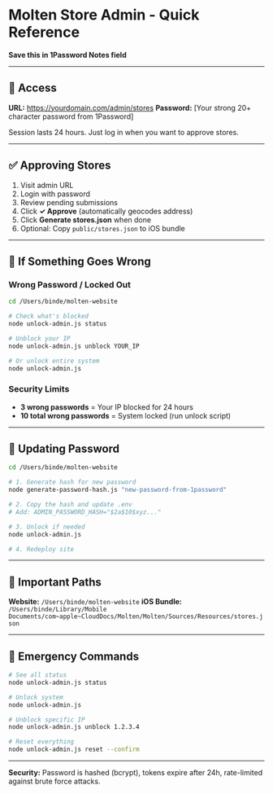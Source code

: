# Molten Store Admin - Quick Reference

**Save this in 1Password Notes field**

---

## 🔑 Access

**URL:** https://yourdomain.com/admin/stores
**Password:** [Your strong 20+ character password from 1Password]

Session lasts 24 hours. Just log in when you want to approve stores.

---

## ✅ Approving Stores

1. Visit admin URL
2. Login with password
3. Review pending submissions
4. Click **✓ Approve** (automatically geocodes address)
5. Click **Generate stores.json** when done
6. Optional: Copy `public/stores.json` to iOS bundle

---

## 🚨 If Something Goes Wrong

### Wrong Password / Locked Out
```bash
cd /Users/binde/molten-website

# Check what's blocked
node unlock-admin.js status

# Unblock your IP
node unlock-admin.js unblock YOUR_IP

# Or unlock entire system
node unlock-admin.js
```

### Security Limits
- **3 wrong passwords** = Your IP blocked for 24 hours
- **10 total wrong passwords** = System locked (run unlock script)

---

## 🔧 Updating Password

```bash
cd /Users/binde/molten-website

# 1. Generate hash for new password
node generate-password-hash.js "new-password-from-1password"

# 2. Copy the hash and update .env
# Add: ADMIN_PASSWORD_HASH="$2a$10$xyz..."

# 3. Unlock if needed
node unlock-admin.js

# 4. Redeploy site
```

---

## 📝 Important Paths

**Website:** `/Users/binde/molten-website`
**iOS Bundle:** `/Users/binde/Library/Mobile Documents/com~apple~CloudDocs/Molten/Molten/Sources/Resources/stores.json`

---

## 🛟 Emergency Commands

```bash
# See all status
node unlock-admin.js status

# Unlock system
node unlock-admin.js

# Unblock specific IP
node unlock-admin.js unblock 1.2.3.4

# Reset everything
node unlock-admin.js reset --confirm
```

---

**Security:** Password is hashed (bcrypt), tokens expire after 24h, rate-limited against brute force attacks.
